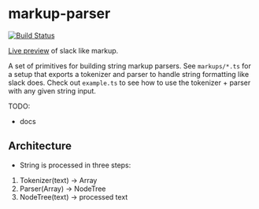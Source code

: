 # markup-parser

[![Build Status](https://travis-ci.org/makepanic/markup-parser.svg?branch=master)](https://travis-ci.org/makepanic/markup-parser)

[Live preview](https://makepanic.github.io/markup-parser/) of slack like markup.

A set of primitives for building string markup parsers.
See `markups/*.ts` for a setup that exports a tokenizer and parser to handle string formatting like slack does.
Check out `example.ts` to see how to use the tokenizer + parser with any given string input.

TODO: 
- docs

## Architecture

- String is processed in three steps:

1. Tokenizer(text) -> Array<Token>
2. Parser(Array<Token>) -> NodeTree
3. NodeTree(text) -> processed text
